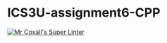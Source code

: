 # ICS3U-assignment6-CPP

[![Mr Coxall's Super Linter](https://github.com/Emmanuel-Fofeyin/ICS3U-assignment6-CPP/workflows/Mr%20Coxall's%20Super%20Linter/badge.svg)](https://github.com/Emmanuel-Fofeyin/ICS3U-assignment6-CPP/actions/)
